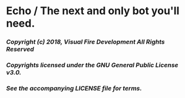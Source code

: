# Echo / The next and only bot you'll need.
### *Copyright (c) 2018, Visual Fire Development  All Rights Reserved*
### *Copyrights licensed under the GNU General Public License v3.0.*
### *See the accompanying LICENSE file for terms.*
